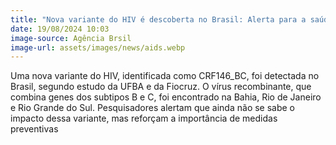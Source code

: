 ```yaml
---
title: "Nova variante do HIV é descoberta no Brasil: Alerta para a saúde pública"
date: 19/08/2024 10:03
image-source: Agência Brsil
image-url: assets/images/news/aids.webp
---
```


Uma nova variante do HIV, identificada como CRF146_BC, foi detectada no Brasil, segundo estudo da UFBA e da Fiocruz. O vírus recombinante, que combina genes dos subtipos B e C, foi encontrado na Bahia, Rio de Janeiro e Rio Grande do Sul. Pesquisadores alertam que ainda não se sabe o impacto dessa variante, mas reforçam a importância de medidas preventivas